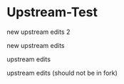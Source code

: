 # Upstream-Test

new upstream edits 2

new upstream edits

upstream edits

upstream edits (should not be in fork)
